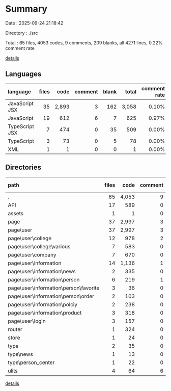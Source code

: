 # Summary

Date : 2025-09-24 21:18:42

Directory : ./src

Total : 65 files,  4053 codes, 9 comments, 209 blanks, all 4271 lines, 0.22% comment rate

[details](details.md)

## Languages
| language | files | code | comment | blank | total | comment rate |
| :--- | ---: | ---: | ---: | ---: | ---: | ---: |
| JavaScript JSX | 35 | 2,893 | 3 | 162 | 3,058 | 0.10% |
| JavaScript | 19 | 612 | 6 | 7 | 625 | 0.97% |
| TypeScript JSX | 7 | 474 | 0 | 35 | 509 | 0.00% |
| TypeScript | 3 | 73 | 0 | 5 | 78 | 0.00% |
| XML | 1 | 1 | 0 | 0 | 1 | 0.00% |

## Directories
| path | files | code | comment | blank | total | comment rate |
| :--- | ---: | ---: | ---: | ---: | ---: | ---: |
| . | 65 | 4,053 | 9 | 209 | 4,271 | 0.22% |
| API | 17 | 589 | 0 | 9 | 598 | 0.00% |
| assets | 1 | 1 | 0 | 0 | 1 | 0.00% |
| page | 37 | 2,997 | 3 | 192 | 3,192 | 0.10% |
| page\user | 37 | 2,997 | 3 | 192 | 3,192 | 0.10% |
| page\user\college | 12 | 978 | 2 | 65 | 1,045 | 0.20% |
| page\user\college\various | 7 | 583 | 0 | 35 | 618 | 0.00% |
| page\user\company | 7 | 670 | 0 | 48 | 718 | 0.00% |
| page\user\information | 14 | 1,136 | 1 | 74 | 1,211 | 0.09% |
| page\user\information\news | 2 | 335 | 0 | 21 | 356 | 0.00% |
| page\user\information\person | 6 | 219 | 1 | 23 | 243 | 0.45% |
| page\user\information\person\favorite | 3 | 36 | 0 | 5 | 41 | 0.00% |
| page\user\information\person\order | 2 | 103 | 0 | 9 | 112 | 0.00% |
| page\user\information\polciy | 2 | 238 | 0 | 16 | 254 | 0.00% |
| page\user\information\product | 3 | 318 | 0 | 14 | 332 | 0.00% |
| page\user\login | 3 | 157 | 0 | 1 | 158 | 0.00% |
| router | 1 | 324 | 0 | 1 | 325 | 0.00% |
| store | 1 | 24 | 0 | 0 | 24 | 0.00% |
| type | 2 | 35 | 0 | 0 | 35 | 0.00% |
| type\news | 1 | 13 | 0 | 0 | 13 | 0.00% |
| type\person_center | 1 | 22 | 0 | 0 | 22 | 0.00% |
| ulits | 4 | 64 | 6 | 3 | 73 | 8.57% |

[details](details.md)